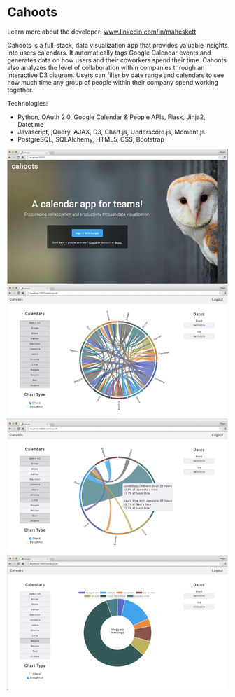 # Cahoots

Learn more about the developer: www.linkedin.com/in/maheskett

Cahoots is a full-stack, data visualization app that provides valuable insights into users calendars. It automatically tags Google Calendar events and generates data on how users and their coworkers spend their time. Cahoots also analyzes the level of collaboration within companies through an interactive D3 diagram. Users can filter by date range and calendars to see how much time any group of people within their company spend working together.

Technologies:
  - Python, OAuth 2.0, Google Calendar & People APIs, Flask, Jinja2, Datetime
  - Javascript, jQuery, AJAX, D3, Chart.js, Underscore.js, Moment.js
  - PostgreSQL, SQLAlchemy, HTML5, CSS, Bootstrap


![alt text](static/hp.png "Homepage")
![alt text](static/chord.png "Dashboard chord diagram")
![alt text](static/chord-2.png "Dashboard chord diagram")
![alt text](static/doughnut.png "Dashboard doughnut chart")